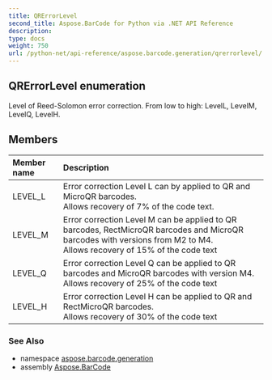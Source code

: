 ```yaml
---
title: QRErrorLevel
second_title: Aspose.BarCode for Python via .NET API Reference
description: 
type: docs
weight: 750
url: /python-net/api-reference/aspose.barcode.generation/qrerrorlevel/
---
```


## QRErrorLevel enumeration

Level of Reed-Solomon error correction. From low to high: LevelL, LevelM, LevelQ, LevelH.

## Members
| Member name | Description |
| :- | :- |
|LEVEL_L|Error correction Level L can by applied to QR and MicroQR barcodes.<br/>            Allows recovery of 7% of the code text.|
|LEVEL_M|Error correction Level M can be applied to QR barcodes, RectMicroQR barcodes and MicroQR barcodes with versions from M2 to M4.<br/>            Allows recovery of 15% of the code text|
|LEVEL_Q|Error correction Level Q can be applied to QR barcodes and MicroQR barcodes with version M4.<br/>            Allows recovery of 25% of the code text|
|LEVEL_H|Error correction Level H can be applied to QR and RectMicroQR barcodes.<br/>            Allows recovery of 30% of the code text|

### See Also

* namespace [aspose.barcode.generation](/barcode/python-net/api-reference/aspose.barcode.generation/)
* assembly [Aspose.BarCode](/barcode/python-net/api-reference/)

